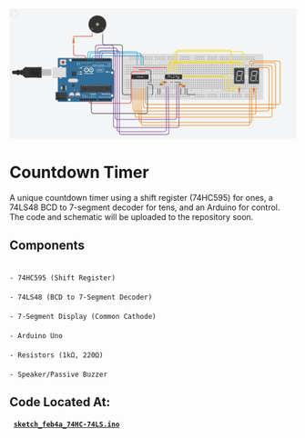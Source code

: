 ![74HC-74LS](/74hc-74ls.png)

# Countdown Timer  

A unique countdown timer using a shift register (74HC595) for ones, a 74LS48 BCD to 7-segment decoder for tens, and an Arduino for control. The code and schematic will be uploaded to the repository soon.  

## Components  
<code>
- 74HC595 (Shift Register)<br>  
- 74LS48 (BCD to 7-Segment Decoder)<br>  
- 7-Segment Display (Common Cathode)<br> 
- Arduino Uno<br>  
- Resistors (1kΩ, 220Ω)<br>  
- Speaker/Passive Buzzer  
</code>

## Code Located At:  
<code> [**sketch_feb4a_74HC-74LS.ino**](./sketch_feb4a_74HC-74LS.ino)  </code>
